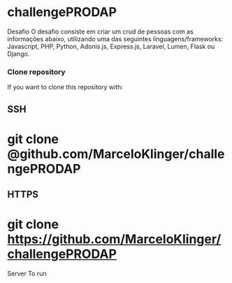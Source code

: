 # challengePRODAP

Desafio
O desafio consiste em criar um crud de pessoas com as informações abaixo, utilizando uma das seguintes linguagens/frameworks: Javascript, PHP, Python, Adonis.js, Express.js, Laravel, Lumen, Flask ou Django.


### Clone repository
If you want to clone this repository with:

## SSH

# git clone @github.com/MarceloKlinger/challengePRODAP

## HTTPS

# git clone https://github.com/MarceloKlinger/challengePRODAP
Server
To run
